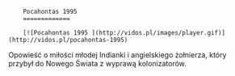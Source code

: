 
        Pocahontas 1995 
        =============
        
        [![Pocahontas 1995 ](http://vidos.pl/images/player.gif)](http://vidos.pl/pocahontas-1995)
        
        
 Opowieść o miłości młodej Indianki i angielskiego żołnierza, który przybył do Nowego Świata z wyprawą kolonizatorów.
    